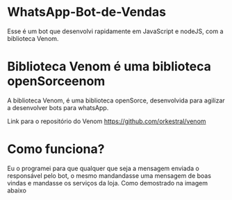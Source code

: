 # WhatsApp-Bot-de-Vendas
Esse é um bot que desenvolvi rapidamente em JavaScript e nodeJS, com a biblioteca Venom.

# Biblioteca Venom é uma biblioteca openSorceenom
A biblioteca Venom, é uma biblioteca openSorce, desenvolvida para agilizar a desenvolver bots para whatsApp.

Link para o repositório do Venom https://github.com/orkestral/venom

# Como funciona?
Eu o programei para que qualquer que seja a mensagem enviada o responsável pelo bot, o mesmo mandandasse uma mensagem de boas vindas e mandasse os serviços da loja. Como demostrado na imagem abaixo
